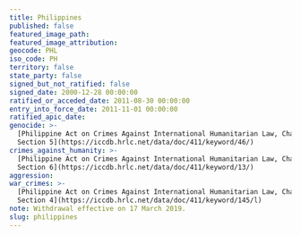 ```yaml
---
title: Philippines
published: false
featured_image_path:
featured_image_attribution:
geocode: PHL
iso_code: PH
territory: false
state_party: false
signed_but_not_ratified: false
signed_date: 2000-12-28 00:00:00
ratified_or_acceded_date: 2011-08-30 00:00:00
entry_into_force_date: 2011-11-01 00:00:00
ratified_apic_date:
genocide: >-
  [Philippine Act on Crimes Against International Humanitarian Law, Chapter 3,
  Section 5](https://iccdb.hrlc.net/data/doc/411/keyword/46/)
crimes_against_humanity: >-
  [Philippine Act on Crimes Against International Humanitarian Law, Chapter 3,
  Section 6](https://iccdb.hrlc.net/data/doc/411/keyword/13/)
aggression:
war_crimes: >-
  [Philippine Act on Crimes Against International Humanitarian Law, Chapter 3,
  Section 4](https://iccdb.hrlc.net/data/doc/411/keyword/145/l)
note: Withdrawal effective on 17 March 2019.
slug: philippines
---
```


